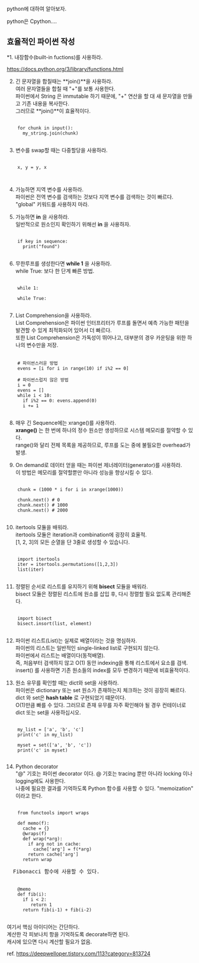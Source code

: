 python에 대하여 알아보자.


python은 Cpython....

    
## 효율적인 파이썬 작성    

*1. 내장함수(built-in fuctions)를 사용하라.   

https://docs.python.org/3/library/functions.html

2. 긴 문자열을 합칠때는 **join()**을 사용하라.    
여러 문자열들을 합칠 때 "+"를 보통 사용한다.   
파이썬에서 String 은 immutable 하기 때문에, "+" 연산을 할 대 새 문자열을 만들고 기존 내용을 복사한다.    
그러므로 **join()**이 효율적이다.   

<pre>
  <code>
    for chunk in input():
      my_string.join(chunk)
  </code>
</pre>

3. 변수를 swap할 때는 다중할당을 사용하라.   
<pre>
  <code>
    x, y = y, x
   
  </code>
</pre>
    
4. 가능하면 지역 변수를 사용하라.   
파이썬은 전역 변수를 검색하는 것보다 지역 변수를 검색하는 것이 빠르다.    
"global" 키워드를 사용하지 마라.    
    
5. 가능하면 **in** 을 사용하라.    
일반적으로 원소인지 확인하기 위해선 **in** 을 사용하자.    

<pre>
  <code>
    if key in sequence:
      print("found")
  </code>
</pre>
    
6. 무한루프를 생성한다면 **while 1** 을 사용하라.    
while True: 보다 한 단계 빠른 방법.    
<pre>
  <code>
    while 1:
      
    while True:
  </code>
</pre>
    
7. List Comprehension을 사용하라.    
List Comprehension은 파이썬 인터프리터가 루프를 돌면서 예측 가능한 패턴을 발견할 수 있게 최적화되어 있어서 더 빠르다.   
또한 List Comprehension은 가독성이 뛰어나고, 대부분의 경우 카운팅을 위한 하나의 변수만을 저장.    

<pre>
  <code>
    # 파이썬스러운 방법
    evens = [i for i in range(10) if i%2 == 0]
    
    # 파이썬스럽지 않은 방법
    i = 0
    evens = []
    while i < 10:
      if i%2 == 0: evens.append(0)
      i += 1
  </code>
</pre>

8. 매우 긴 Sequence에는 xrange()를 사용하라.    
**xrange()** 는 한 번에 하나의 정수 원소만 생성하므로 시스템 메모리를 절약할 수 있다.          
range()와 달리 전체 목록을 제공하므로, 루프를 도는 중에 불필요한 overhead가 발생.    
    
9. On demand로 데이터 얻을 때는 파이썬 제너레이터(generator)를 사용하라.   
이 방법은 메모리를 절약할뿐만 아니라 성능을 향상시킬 수 있다.   

<pre>
  <code>
    chunk = (1000 * i for i in xrange(1000))
    
    chunk.next() # 0
    chunk.next() # 1000
    chunk.next() # 2000
  </code>
</pre>

10. itertools 모듈을 배워라.    
itertools 모듈은 iteration과 combination에 굉장히 효율적.      
[1, 2, 3]의 모든 순열을 단 3줄로 생성할 수 있습니다.   

<pre>
  <code>
    import itertools
    iter = itertools.permutations([1,2,3])
    list(iter)
  </code>
</pre>

11. 정렬된 순서로 리스트를 유지하기 위해 **bisect** 모듈을 배워라.    
bisect 모듈은 정렬된 리스트에 원소를 삽입 후, 다시 정렬할 필요 없도록 관리해준다.    

<pre>
  <code>
    import bisect
    bisect.insort(list, element)
  </code>
</pre>

12. 파이썬 리스트(List)는 실제로 배열이라는 것을 명심하자.   
파이썬의 리스트는 일반적인 single-linked list로 구현되지 않는다.    
파이썬에서 리스트는 배열이다(동적배열).    
즉, 처음부터 검색하지 않고 O(1) 동안 indexing을 통해 리스트에서 요소를 검색.    
insert() 를 사용하면 기존 원소들의 index를 모두 변경하기 때문에 비효율적이다.    
    
13. 원소 유무를 확인할 때는 dict와 set을 사용하라.    
파이썬은 dictionary 또는 set 원소가 존재하는지 체크하는 것이 굉장히 빠르다.   
dict 와 set은 **hash table** 로 구현되었기 떄문이다.    
O(1)만큼 빠를 수 있다. 그러므로 존재 유무를 자주 확인해야 될 경우 컨테이너로 dict 또는 set을 사용하십시오.   
<pre>
  <code>
    my_list = ['a', 'b', 'c']
    print('c' in my_list)
    
    myset = set(['a', 'b', 'c'])
    print('c' in myset)
  </code>
</pre>

14. Python decorator    
"@" 기호는 파이썬 decorator 이다. @ 기호는 tracing 뿐만 아니라 locking 이나 logging에도 사용한다.   
나중에 필요한 결과를 기억하도록 Python 함수를 사용할 수 있다. "memoization" 이라고 한다.    

<pre>
  <code>
    from functools import wraps
    
    def memo(f):
      cache = {}
      @wraps(f)
      def wrap(*arg):
        if arg not in cache:
          cache['arg'] = f(*arg)
        return cache['arg']
      return wrap
  </code>
  Fibonacci 함수에 사용할 수 있다.   
  
  <code>
    @memo
    def fib(i):
      if i < 2:
         return 1
      return fib(i-1) + fib(i-2)
  </code>
</pre>

여기서 핵심 아이디어는 간단하다.    
계산한 각 피보나치 항을 기억하도록 decorate하면 된다.    
캐시에 있으면 다시 계산할 필요가 없음.    


ref. https://deepwelloper.tistory.com/113?category=813724
